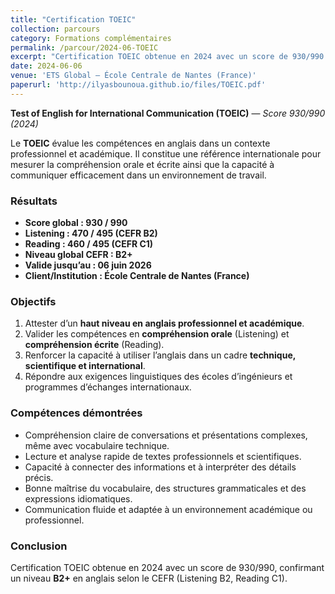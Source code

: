 ```yaml
---
title: "Certification TOEIC"
collection: parcours
category: Formations complémentaires
permalink: /parcour/2024-06-TOEIC
excerpt: "Certification TOEIC obtenue en 2024 avec un score de 930/990 (Listening B2, Reading C1, niveau global B2+)."
date: 2024-06-06
venue: 'ETS Global — École Centrale de Nantes (France)'
paperurl: 'http://ilyasbounoua.github.io/files/TOEIC.pdf'
---
```


**Test of English for International Communication (TOEIC)** — *Score 930/990 (2024)*

Le **TOEIC** évalue les compétences en anglais dans un contexte professionnel et académique. Il constitue une référence internationale pour mesurer la compréhension orale et écrite ainsi que la capacité à communiquer efficacement dans un environnement de travail.

### Résultats
- **Score global : 930 / 990**  
- **Listening : 470 / 495 (CEFR B2)**  
- **Reading : 460 / 495 (CEFR C1)**  
- **Niveau global CEFR : B2+**  
- **Valide jusqu’au : 06 juin 2026**  
- **Client/Institution : École Centrale de Nantes (France)**

### Objectifs
1. Attester d’un **haut niveau en anglais professionnel et académique**.  
2. Valider les compétences en **compréhension orale** (Listening) et **compréhension écrite** (Reading).  
3. Renforcer la capacité à utiliser l’anglais dans un cadre **technique, scientifique et international**.  
4. Répondre aux exigences linguistiques des écoles d’ingénieurs et programmes d’échanges internationaux.

### Compétences démontrées
- Compréhension claire de conversations et présentations complexes, même avec vocabulaire technique.  
- Lecture et analyse rapide de textes professionnels et scientifiques.  
- Capacité à connecter des informations et à interpréter des détails précis.  
- Bonne maîtrise du vocabulaire, des structures grammaticales et des expressions idiomatiques.  
- Communication fluide et adaptée à un environnement académique ou professionnel.

### Conclusion
Certification TOEIC obtenue en 2024 avec un score de 930/990, confirmant un niveau **B2+** en anglais selon le CEFR (Listening B2, Reading C1).  